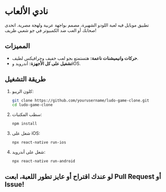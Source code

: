 # نادي الألعاب

تطبيق موبايل فيه لعبة اللودو الشهيرة، مصمم بواجهة عربية ولهجة مصرية. اتحدى صحابك أو العب ضد الكمبيوتر في جو شعبي ظريف!

## المميزات

- **حركات وانيميشنات ناعمة:** هتستمتع بجو لعب خفيف وجرافيكس لطيف.
- **تشغيل على كل الأجهزة:** أندرويد وiOS.

## طريقة التشغيل

1. كلون الريبو:
   ```bash
   git clone https://github.com/yourusername/ludo-game-clone.git
   cd ludo-game-clone
   ```
2. سطب المكتبات:
   ```bash
   npm install
   ```
3. شغل على iOS:
   ```bash
   npx react-native run-ios
   ```
4. شغل على أندرويد:
   ```bash
   npx react-native run-android
   ```

## لو عندك اقتراح أو عايز تطور اللعبة، ابعت Pull Request أو Issue!
